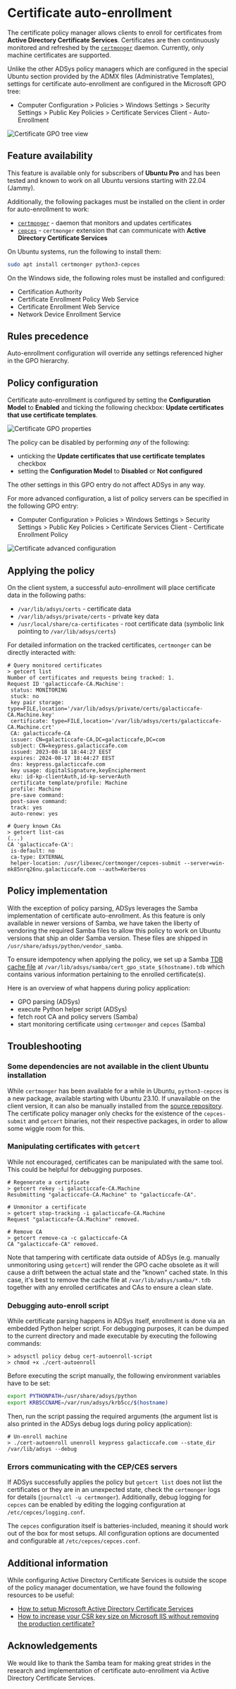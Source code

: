 # Certificate auto-enrollment

The certificate policy manager allows clients to enroll for certificates from **Active Directory Certificate Services**. Certificates are then continuously monitored and refreshed by the [`certmonger`](https://www.freeipa.org/page/Certmonger) daemon. Currently, only machine certificates are supported.

Unlike the other ADSys policy managers which are configured in the special Ubuntu section provided by the ADMX files (Administrative Templates), settings for certificate auto-enrollment are configured in the Microsoft GPO tree:

* Computer Configuration > Policies > Windows Settings > Security Settings > Public Key Policies > Certificate Services Client - Auto-Enrollment

![Certificate GPO tree view](../images/certificate-settings.png)

## Feature availability

This feature is available only for subscribers of **Ubuntu Pro** and has been tested and known to work on all Ubuntu versions starting with 22.04 (Jammy).

Additionally, the following packages must be installed on the client in order for auto-enrollment to work:

* [`certmonger`](https://www.freeipa.org/page/Certmonger) - daemon that monitors and updates certificates
* [`cepces`](https://github.com/openSUSE/cepces) - `certmonger` extension that can communicate with **Active Directory Certificate Services**

On Ubuntu systems, run the following to install them:

```bash
sudo apt install certmonger python3-cepces
```

On the Windows side, the following roles must be installed and configured:

* Certification Authority
* Certificate Enrollment Policy Web Service
* Certificate Enrollment Web Service
* Network Device Enrollment Service

## Rules precedence

Auto-enrollment configuration will override any settings referenced higher in the GPO hierarchy.

## Policy configuration

Certificate auto-enrollment is configured by setting the **Configuration Model** to **Enabled** and ticking the following checkbox: **Update certificates that use certificate templates**.

![Certificate GPO properties](../images/certificate-gpo.png)

The policy can be disabled by performing _any_ of the following:

* unticking the **Update certificates that use certificate templates** checkbox
* setting the **Configuration Model** to **Disabled** or **Not configured**

The other settings in this GPO entry do not affect ADSys in any way.

For more advanced configuration, a list of policy servers can be specified in the following GPO entry:

* Computer Configuration > Policies > Windows Settings > Security Settings > Public Key Policies > Certificate Services Client - Certificate Enrollment Policy

![Certificate advanced configuration](../images/advanced-configuration.png)

## Applying the policy

On the client system, a successful auto-enrollment will place certificate data in the following paths:

* `/var/lib/adsys/certs` - certificate data
* `/var/lib/adsys/private/certs` - private key data
* `/usr/local/share/ca-certificates` - root certificate data (symbolic link pointing to `/var/lib/adsys/certs`)

For detailed information on the tracked certificates, `certmonger` can be directly interacted with:

```output
# Query monitored certificates
> getcert list
Number of certificates and requests being tracked: 1.
Request ID 'galacticcafe-CA.Machine':
 status: MONITORING
 stuck: no
 key pair storage: type=FILE,location='/var/lib/adsys/private/certs/galacticcafe-CA.Machine.key'
 certificate: type=FILE,location='/var/lib/adsys/certs/galacticcafe-CA.Machine.crt'
 CA: galacticcafe-CA
 issuer: CN=galacticcafe-CA,DC=galacticcafe,DC=com
 subject: CN=keypress.galacticcafe.com
 issued: 2023-08-18 18:44:27 EEST
 expires: 2024-08-17 18:44:27 EEST
 dns: keypress.galacticcafe.com
 key usage: digitalSignature,keyEncipherment
 eku: id-kp-clientAuth,id-kp-serverAuth
 certificate template/profile: Machine
 profile: Machine
 pre-save command:
 post-save command:
 track: yes
 auto-renew: yes

# Query known CAs
> getcert list-cas
(...)
CA 'galacticcafe-CA':
 is-default: no
 ca-type: EXTERNAL
 helper-location: /usr/libexec/certmonger/cepces-submit --server=win-mk85nrq26nu.galacticcafe.com --auth=Kerberos
```

## Policy implementation

With the exception of policy parsing, ADSys leverages the Samba implementation of certificate auto-enrollment. As this feature is only available in newer versions of Samba, we have taken the liberty of vendoring the required Samba files to allow this policy to work on Ubuntu versions that ship an older Samba version. These files are shipped in `/usr/share/adsys/python/vendor_samba`.

To ensure idempotency when applying the policy, we set up a Samba [TDB cache file](https://wiki.samba.org/index.php/TDB) at `/var/lib/adsys/samba/cert_gpo_state_$(hostname).tdb` which contains various information pertaining to the enrolled certificate(s).

Here is an overview of what happens during policy application:

* GPO parsing (ADSys)
* execute Python helper script (ADSys)
* fetch root CA and policy servers (Samba)
* start monitoring certificate using `certmonger` and `cepces` (Samba)

## Troubleshooting

### Some dependencies are not available in the client Ubuntu installation

While `certmonger` has been available for a while in Ubuntu, `python3-cepces` is a new package, available starting with Ubuntu 23.10. If unavailable on the client version, it can also be manually installed from the [source repository](https://github.com/openSUSE/cepces). The certificate policy manager only checks for the existence of the `cepces-submit` and `getcert` binaries, not their respective packages, in order to allow some wiggle room for this.

### Manipulating certificates with `getcert`

While not encouraged, certificates can be manipulated with the same tool. This could be helpful for debugging purposes.

```output
# Regenerate a certificate
> getcert rekey -i galacticcafe-CA.Machine
Resubmitting "galacticcafe-CA.Machine" to "galacticcafe-CA".

# Unmonitor a certificate
> getcert stop-tracking -i galacticcafe-CA.Machine
Request "galacticcafe-CA.Machine" removed.

# Remove CA
> getcert remove-ca -c galacticcafe-CA
CA "galacticcafe-CA" removed.
```

Note that tampering with certificate data outside of ADSys (e.g. manually unmonitoring using `getcert`) will render the GPO cache obsolete as it will cause a drift between the actual state and the "known" cached state. In this case, it's best to remove the cache file at `/var/lib/adsys/samba/*.tdb` together with any enrolled certificates and CAs to ensure a clean slate.

### Debugging auto-enroll script

While certificate parsing happens in ADSys itself, enrollment is done via an embedded Python helper script. For debugging purposes, it can be dumped to the current directory and made executable by executing the following commands:

```output
> adsysctl policy debug cert-autoenroll-script
> chmod +x ./cert-autoenroll
```

Before executing the script manually, the following environment variables have to be set:

```sh
export PYTHONPATH=/usr/share/adsys/python
export KRB5CCNAME=/var/run/adsys/krb5cc/$(hostname)
```

Then, run the script passing the required arguments (the argument list is also printed in the ADSys debug logs during policy application):

```output
# Un-enroll machine
> ./cert-autoenroll unenroll keypress galacticcafe.com --state_dir /var/lib/adsys --debug
```

### Errors communicating with the CEP/CES servers

If ADSys successfully applies the policy but `getcert list` does not list the certificates or they are in an unexpected state, check the `certmonger` logs for details (`journalctl -u certmonger`). Additionally, debug logging for `cepces` can be enabled by editing the logging configuration at `/etc/cepces/logging.conf`.

The `cepces` configuration itself is batteries-included, meaning it should work out of the box for most setups. All configuration options are documented and configurable at `/etc/cepces/cepces.conf`.

## Additional information

While configuring Active Directory Certificate Services is outside the scope of the policy manager documentation, we have found the following resources to be useful:

* [How to setup Microsoft Active Directory Certificate Services](https://www.virtuallyboring.com/setup-microsoft-active-directory-certificate-services-ad-cs/)
* [How to increase your CSR key size on Microsoft IIS without removing the production certificate?](https://leonelson.com/2011/08/15/how-to-increase-your-csr-key-size-on-microsoft-iis-without-removing-the-production-certificate/)

## Acknowledgements

We would like to thank the Samba team for making great strides in the research and implementation of certificate auto-enrollment via Active Directory Certificate Services.
